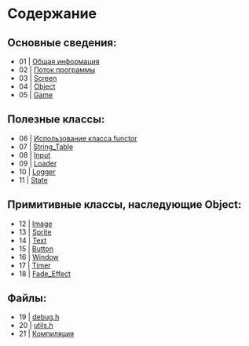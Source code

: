 ﻿# Содержание

## Основные сведения:

* 01 | [Общая информация](01_Overview.md)
* 02 | [Поток программы](02_Workflow.md)
* 03 | [Screen](03_Screen.md)
* 04 | [Object](04_Object.md)
* 05 | [Game](05_Game.md)

## Полезные классы:

* 06 | [Использование класса functor](06_Using_functors.md)
* 07 | [String_Table](07_String_Table.md)
* 08 | [Input](08_Input.md)
* 09 | [Loader](09_Loader.md)
* 10 | [Logger](10_Logger.md)
* 11 | [State](11_State.md)

## Примитивные классы, наследующие Object:

* 12 | [Image](12_Image.md)
* 13 | [Sprite](13_Sprite.md)
* 14 | [Text](14_Text.md)
* 15 | [Button](15_Button.md)
* 16 | [Window](16_Window.md)
* 17 | [Timer](17_Timer.md)
* 18 | [Fade_Effect](18_Fade_Effect.md)

## Файлы:

* 19 | [debug.h](19_debug_h.md)
* 20 | [utils.h](20_utils_h.md)
* 21 | [Компиляция](21_Compiling.md)